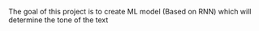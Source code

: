 The goal of this project is to create ML model (Based on RNN) which will determine the tone of the text
